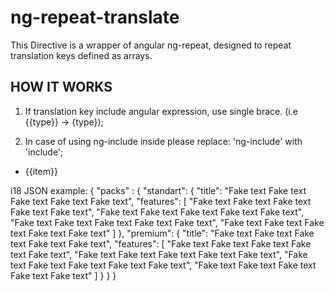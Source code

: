 # ng-repeat-translate

This Directive is a wrapper of angular ng-repeat, designed to repeat translation keys defined as arrays.

## HOW IT WORKS

1. If translation key include angular expression, use single brace.
   (i.e {{type}} -> {type});

2. In case of using ng-include inside please replace: 'ng-include' 
   with 'include';

<ul>
	<li ng-repeat-translate="item in packs.{type}.features">
		<span include="'url_to_template.html'"></span>
		<span>{{item}}</span>
	</li>
</ul>

i18 JSON example: 
{
	"packs" : {
		"standart": {
			"title": "Fake text Fake text Fake text Fake text Fake text",
			"features": [
				"Fake text Fake text Fake text Fake text Fake text",
				"Fake text Fake text Fake text Fake text Fake text",
				"Fake text Fake text Fake text Fake text Fake text",
				"Fake text Fake text Fake text Fake text Fake text"
			]
		},
		"premium": {
			"title": "Fake text Fake text Fake text Fake text Fake text",
			"features": [
				"Fake text Fake text Fake text Fake text Fake text",
				"Fake text Fake text Fake text Fake text Fake text",
				"Fake text Fake text Fake text Fake text Fake text",
				"Fake text Fake text Fake text Fake text Fake text"
			]
		}
	}
}
